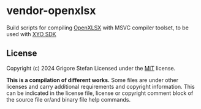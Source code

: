 # vendor-openxlsx

Build scripts for compiling [OpenXLSX](https://github.com/troldal/OpenXLSX) with MSVC compiler toolset, to be used with [XYO SDK](https://github.com/g-stefan/xyo-sdk)

## License

Copyright (c) 2024 Grigore Stefan
Licensed under the [MIT](LICENSE) license.

**This is a compilation of different works.**
Some files are under other licenses and carry additional requirements and copyright information.
This can be indicated in the license file, license or copyright comment block of the source file or/and binary file help commands.

